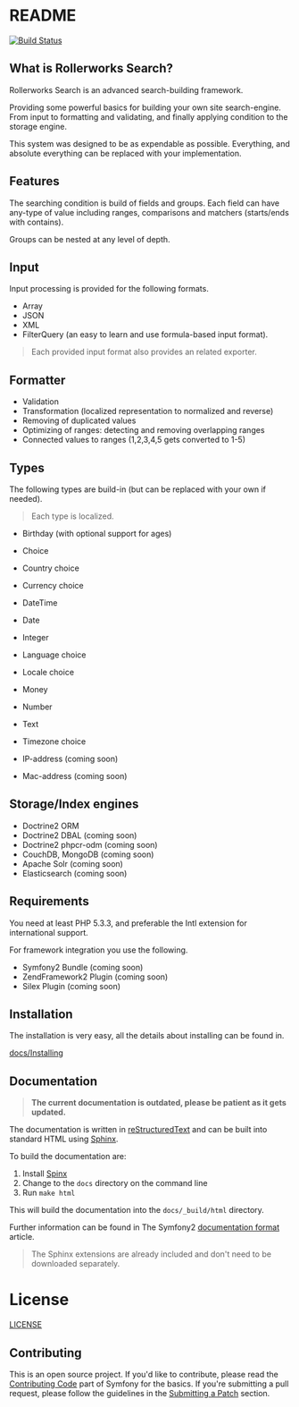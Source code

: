 README
======

[![Build Status](https://secure.travis-ci.org/rollerworks/RollerworksSearch.png?branch=master)](http://travis-ci.org/rollerworks/RollerworksSearch)

What is Rollerworks Search?
---------------------------

Rollerworks Search is an advanced search-building framework.

Providing some powerful basics for building your own site search-engine.
From input to formatting and validating, and finally applying condition to the
storage engine.

This system was designed to be as expendable as possible.
Everything, and absolute everything can be replaced with your implementation.

Features
--------

The searching condition is build of fields and groups.
Each field can have any-type of value including ranges, comparisons
and matchers (starts/ends with contains).

Groups can be nested at any level of depth.

## Input

Input processing is provided for the following formats.

* Array
* JSON
* XML
* FilterQuery (an easy to learn and use formula-based input format).

> Each provided input format also provides an related exporter.

## Formatter

* Validation
* Transformation (localized representation to normalized and reverse)
* Removing of duplicated values
* Optimizing of ranges: detecting and removing overlapping ranges
* Connected values to ranges (1,2,3,4,5 gets converted to 1-5)

## Types

The following types are build-in (but can be replaced with your own if needed).

> Each type is localized.

* Birthday (with optional support for ages)
* Choice
* Country choice
* Currency choice
* DateTime
* Date
* Integer
* Language choice
* Locale choice
* Money
* Number
* Text
* Timezone choice

* IP-address (coming soon)
* Mac-address (coming soon)

## Storage/Index engines

* Doctrine2 ORM
* Doctrine2 DBAL (coming soon)
* Doctrine2 phpcr-odm (coming soon)
* CouchDB, MongoDB (coming soon)
* Apache Solr (coming soon)
* Elasticsearch (coming soon)

Requirements
------------

You need at least PHP 5.3.3, and preferable the Intl extension
for international support.

For framework integration you use the following.

* Symfony2 Bundle (coming soon)
* ZendFramework2 Plugin (coming soon)
* Silex Plugin (coming soon)

Installation
------------

The installation is very easy, all the details about installing can be found in.

[docs/Installing](docs/installing.rst)

Documentation
-------------

> **The current documentation is outdated, please be patient as it gets updated.**

The documentation is written in [reStructuredText][3] and can be built into standard HTML using [Sphinx][4].

To build the documentation are:

1. Install [Spinx][4]
2. Change to the `docs` directory on the command line
3. Run `make html`

This will build the documentation into the `docs/_build/html` directory.

Further information can be found in The Symfony2 [documentation format][5] article.

> The Sphinx extensions are already included and don't need to be downloaded separately.

License
=======

[LICENSE](LICENSE)

Contributing
------------

This is an open source project. If you'd like to contribute,
please read the [Contributing Code][1] part of Symfony for the basics. If you're submitting
a pull request, please follow the guidelines in the [Submitting a Patch][2] section.

[1]: http://symfony.com/doc/current/contributing/code/index.html
[2]: http://symfony.com/doc/current/contributing/code/patches.html#check-list
[3]: http://docutils.sourceforge.net/rst.html
[4]: http://sphinx-doc.org/
[5]: http://symfony.com/doc/current/contributing/documentation/format.html
